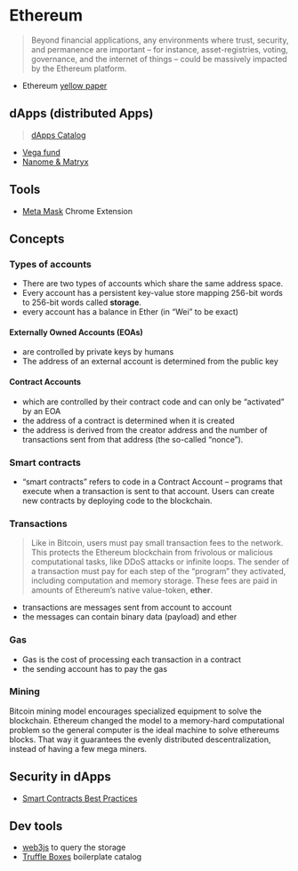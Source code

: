 # Ethereum

> Beyond financial applications, any environments where trust, security, and permanence are important – for instance, asset-registries, voting, governance, and the internet of things – could be massively impacted by the Ethereum platform.

- Ethereum [yellow paper](http://yellowpaper.io)

## dApps (distributed Apps)

> [dApps Catalog](https://dapps.ethercasts.com/)


- [Vega fund](http://www.vega.fund/)
- [Nanome & Matryx](http://nanome.ai/)

## Tools

- [Meta Mask](https://metamask.io/) Chrome Extension


## Concepts

### Types of accounts

- There are two types of accounts which share the same address space.
- Every account has a persistent key-value store mapping 256-bit words to 256-bit words called **storage**.
- every account has a balance in Ether (in “Wei” to be exact) 

#### Externally Owned Accounts (EOAs)

- are controlled by private keys by humans
- The address of an external account is determined from the public key 

#### Contract Accounts

 - which are controlled by their contract code and can only be “activated” by an EOA
- the address of a contract is determined when it is created
- the address is derived from the creator address and the number of transactions sent from that address (the so-called “nonce”).



### Smart contracts

- “smart contracts” refers to code in a Contract Account – programs that execute when a transaction is sent to that account. Users can create new contracts by deploying code to the blockchain.

### Transactions

> Like in Bitcoin, users must pay small transaction fees to the network. This protects the Ethereum blockchain from frivolous or malicious computational tasks, like DDoS attacks or infinite loops. The sender of a transaction must pay for each step of the “program” they activated, including computation and memory storage. These fees are paid in amounts of Ethereum’s native value-token, **ether**.

- transactions are messages sent from account to account
- the messages can contain binary data (payload) and ether

### Gas

- Gas is the cost of processing each transaction in a contract
- the sending account has to pay the gas

### Mining

Bitcoin mining model encourages specialized equipment to solve the blockchain. Ethereum changed the model to a memory-hard computational problem so the general computer is the ideal machine to solve ethereums blocks. That way it guarantees the evenly distributed descentralization, instead of having a few mega miners.


## Security in dApps

- [Smart Contracts Best Practices](https://github.com/ConsenSys/smart-contract-best-practices)

## Dev tools

- [web3js](https://github.com/ethereum/web3.js/) to query the storage
- [Truffle Boxes](http://truffleframework.com/boxes/) boilerplate catalog 